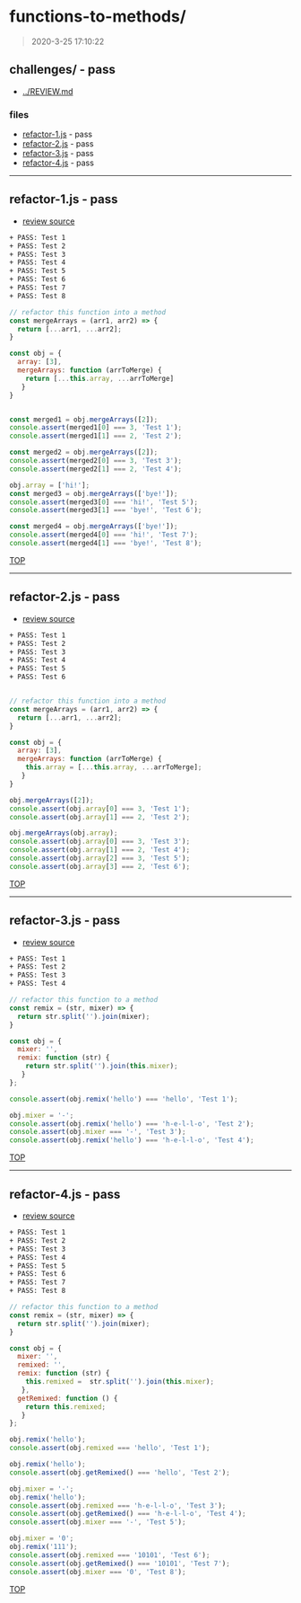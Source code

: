 # functions-to-methods/

> 2020-3-25 17:10:22 

## challenges/ - pass

* [../REVIEW.md](../REVIEW.md)

### files

* [refactor-1.js](#refactor-1js---pass) - pass
* [refactor-2.js](#refactor-2js---pass) - pass
* [refactor-3.js](#refactor-3js---pass) - pass
* [refactor-4.js](#refactor-4js---pass) - pass

---

## refactor-1.js - pass

* [review source](refactor-1.js)

```txt
+ PASS: Test 1
+ PASS: Test 2
+ PASS: Test 3
+ PASS: Test 4
+ PASS: Test 5
+ PASS: Test 6
+ PASS: Test 7
+ PASS: Test 8
```

```js
// refactor this function into a method
const mergeArrays = (arr1, arr2) => {
  return [...arr1, ...arr2];
}

const obj = {
  array: [3],
  mergeArrays: function (arrToMerge) {
    return [...this.array, ...arrToMerge]
   }
}


const merged1 = obj.mergeArrays([2]);
console.assert(merged1[0] === 3, 'Test 1');
console.assert(merged1[1] === 2, 'Test 2');

const merged2 = obj.mergeArrays([2]);
console.assert(merged2[0] === 3, 'Test 3');
console.assert(merged2[1] === 2, 'Test 4');

obj.array = ['hi!'];
const merged3 = obj.mergeArrays(['bye!']);
console.assert(merged3[0] === 'hi!', 'Test 5');
console.assert(merged3[1] === 'bye!', 'Test 6');

const merged4 = obj.mergeArrays(['bye!']);
console.assert(merged4[0] === 'hi!', 'Test 7');
console.assert(merged4[1] === 'bye!', 'Test 8');

```

[TOP](#functions-to-methods)

---

## refactor-2.js - pass

* [review source](refactor-2.js)

```txt
+ PASS: Test 1
+ PASS: Test 2
+ PASS: Test 3
+ PASS: Test 4
+ PASS: Test 5
+ PASS: Test 6
```

```js

// refactor this function into a method
const mergeArrays = (arr1, arr2) => {
  return [...arr1, ...arr2];
}

const obj = {
  array: [3],
  mergeArrays: function (arrToMerge) {
    this.array = [...this.array, ...arrToMerge];
   }
}

obj.mergeArrays([2]);
console.assert(obj.array[0] === 3, 'Test 1');
console.assert(obj.array[1] === 2, 'Test 2');

obj.mergeArrays(obj.array);
console.assert(obj.array[0] === 3, 'Test 3');
console.assert(obj.array[1] === 2, 'Test 4');
console.assert(obj.array[2] === 3, 'Test 5');
console.assert(obj.array[3] === 2, 'Test 6');

```

[TOP](#functions-to-methods)

---

## refactor-3.js - pass

* [review source](refactor-3.js)

```txt
+ PASS: Test 1
+ PASS: Test 2
+ PASS: Test 3
+ PASS: Test 4
```

```js
// refactor this function to a method
const remix = (str, mixer) => {
  return str.split('').join(mixer);
}

const obj = {
  mixer: '',
  remix: function (str) {
    return str.split('').join(this.mixer);
   }
};

console.assert(obj.remix('hello') === 'hello', 'Test 1');

obj.mixer = '-';
console.assert(obj.remix('hello') === 'h-e-l-l-o', 'Test 2');
console.assert(obj.mixer === '-', 'Test 3');
console.assert(obj.remix('hello') === 'h-e-l-l-o', 'Test 4');

```

[TOP](#functions-to-methods)

---

## refactor-4.js - pass

* [review source](refactor-4.js)

```txt
+ PASS: Test 1
+ PASS: Test 2
+ PASS: Test 3
+ PASS: Test 4
+ PASS: Test 5
+ PASS: Test 6
+ PASS: Test 7
+ PASS: Test 8
```

```js
// refactor this function to a method
const remix = (str, mixer) => {
  return str.split('').join(mixer);
}

const obj = {
  mixer: '',
  remixed: '',
  remix: function (str) {
    this.remixed =  str.split('').join(this.mixer);
   },
  getRemixed: function () {
    return this.remixed;
   }
};

obj.remix('hello');
console.assert(obj.remixed === 'hello', 'Test 1');

obj.remix('hello');
console.assert(obj.getRemixed() === 'hello', 'Test 2');

obj.mixer = '-';
obj.remix('hello');
console.assert(obj.remixed === 'h-e-l-l-o', 'Test 3');
console.assert(obj.getRemixed() === 'h-e-l-l-o', 'Test 4');
console.assert(obj.mixer === '-', 'Test 5');

obj.mixer = '0';
obj.remix('111');
console.assert(obj.remixed === '10101', 'Test 6');
console.assert(obj.getRemixed() === '10101', 'Test 7');
console.assert(obj.mixer === '0', 'Test 8');

```

[TOP](#functions-to-methods)

